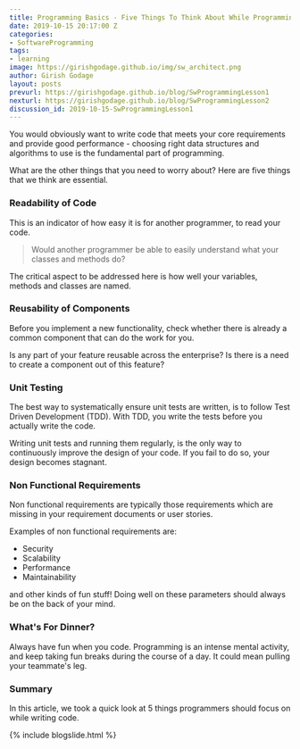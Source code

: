 ```yaml
---
title: Programming Basics - Five Things To Think About While Programming
date: 2019-10-15 20:17:00 Z
categories:
- SoftwareProgramming
tags:
- learning
image: https://girishgodage.github.io/img/sw_architect.png
author: Girish Godage
layout: posts
prevurl: https://girishgodage.github.io/blog/SwProgrammingLesson1
nexturl: https://girishgodage.github.io/blog/SwProgrammingLesson2
discussion_id: 2019-10-15-SwProgrammingLesson1
---
```


You would obviously want to write code that meets your core requirements and provide good performance - choosing right data structures and algorithms to use is the fundamental part of programming.  

What are the other things that you need to worry about? Here are five things that we think are essential.

### Readability of Code

This is an indicator of how easy it is for another programmer, to read your code. 

> Would another programmer be able to easily understand what your classes and methods do? 

The critical aspect to be addressed here is how well your variables, methods and classes are named. 

### Reusability of Components

Before you implement a new functionality, check whether there is already a common component that can do the work for you. 

Is any part of your feature reusable across the enterprise? Is there is a need to create a component out of this feature?

### Unit Testing

The best way to systematically ensure unit tests are written, is to follow Test Driven Development (TDD). With TDD, you write the tests before you actually write the code.  

Writing unit tests and running them regularly, is the only way to continuously improve the design of your code. If you fail to do so, your design becomes stagnant.

### Non Functional Requirements

Non functional requirements are typically those requirements which are missing in your requirement documents or user stories. 

Examples of non functional requirements are:

* Security
* Scalability
* Performance
* Maintainability

and other kinds of fun stuff! Doing well on these parameters should always be on the back of your mind.

### What's For Dinner?

Always have fun when you code. Programming is an intense mental activity, and keep taking fun breaks during the course of a day. It could mean pulling your teammate's leg. 


### Summary

In this article, we took a quick look at 5 things programmers should focus on while writing code. 


{% include blogslide.html %}

